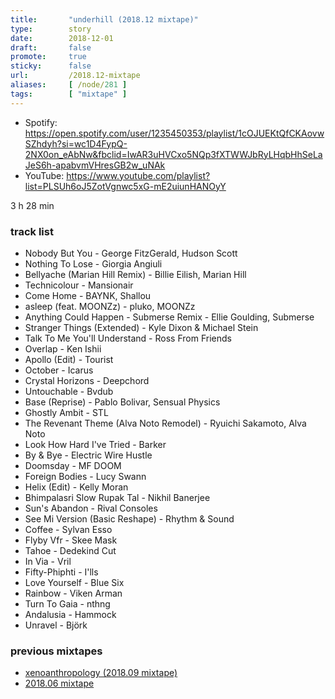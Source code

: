 ```yaml
---
title:       "underhill (2018.12 mixtape)"
type:        story
date:        2018-12-01
draft:       false
promote:     true
sticky:      false
url:         /2018.12-mixtape
aliases:     [ /node/281 ]
tags:        [ "mixtape" ]
---
```


- Spotify: <https://open.spotify.com/user/1235450353/playlist/1cOJUEKtQfCKAovwSZhdyh?si=wc1D4FypQ-2NX0on_eAbNw&fbclid=IwAR3uHVCxo5NQp3fXTWWJbRyLHqbHhSeLaJeS6h-apabvmVHresGB2w_uNAk>
- YouTube: <https://www.youtube.com/playlist?list=PLSUh6oJ5ZotVgnwc5xG-mE2uiunHANOyY>

3 h 28 min

<!--more-->

### track list

- Nobody But You - George FitzGerald, Hudson Scott
- Nothing To Lose - Giorgia Angiuli
- Bellyache (Marian Hill Remix) - Billie Eilish, Marian Hill
- Technicolour - Mansionair
- Come Home - BAYNK, Shallou
- asleep (feat. MOONZz) - pluko, MOONZz
- Anything Could Happen - Submerse Remix - Ellie Goulding, Submerse
- Stranger Things (Extended) - Kyle Dixon & Michael Stein
- Talk To Me You'll Understand - Ross From Friends
- Overlap - Ken Ishii
- Apollo (Edit) - Tourist
- October - Icarus
- Crystal Horizons - Deepchord
- Untouchable - Bvdub
- Base (Reprise) - Pablo Bolivar, Sensual Physics
- Ghostly Ambit - STL
- The Revenant Theme (Alva Noto Remodel) - Ryuichi Sakamoto, Alva Noto
- Look How Hard I've Tried - Barker
- By & Bye - Electric Wire Hustle
- Doomsday - MF DOOM
- Foreign Bodies - Lucy Swann
- Helix (Edit) - Kelly Moran
- Bhimpalasri Slow Rupak Tal - Nikhil Banerjee
- Sun's Abandon - Rival Consoles
- See Mi Version (Basic Reshape) - Rhythm & Sound
- Coffee - Sylvan Esso
- Flyby Vfr - Skee Mask
- Tahoe - Dedekind Cut
- In Via - Vril
- Fifty-Phiphti - I'lls
- Love Yourself - Blue Six
- Rainbow - Viken Arman
- Turn To Gaia - nthng
- Andalusia - Hammock
- Unravel - Björk

### previous mixtapes

- [xenoanthropology (2018.09 mixtape)](http://eed3si9n.com/2018.09-mixtape)
- [2018.06 mixtape](http://eed3si9n.com/2018.06-mixtape)
